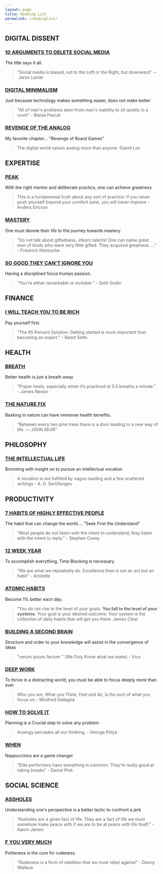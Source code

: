 ```yaml
---
layout: page
title: Reading List
permalink: /readinglist/
---
```

## DIGITAL DISSENT 

### [10 ARGUMENTS TO DELETE SOCIAL MEDIA](https://a.co/d/8gLtsxX)

The title says it all.

> “Social media is biased, not to the Left or the Right, but downward”  -- Jaron Lanier

### [DIGITAL MINIMALISM](https://a.co/d/imI94H0)

Just because technology makes something easier, does not make better

>"All of man's problems stem from man's inability to sit quietly in a room" - Blaise Pascal

### [REVENGE OF THE ANALOG](https://a.co/d/5UtDy4N)

My favorite chapter... "Revenge of Board Games"

>The digital world values analog more than anyone -David Lox

## EXPERTISE

### [PEAK](https://a.co/d/40STZOB)

With the right mentor and deliberate practice, one can achieve greatness

> This is a fundamental truth about any sort of practice: If you never push yourself beyond your comfort zone, you will never improve - Anders Ericson

### [MASTERY](https://a.co/d/9o8hgKl)

One must devote their life to the journey towards mastery

> "Do not talk about giftedness, inborn talents! One can name great men of kinds who were very little gifted.  They acquired greatness ...." - Friedrich Nietzsche

### [SO GOOD THEY CAN'T IGNORE YOU](https://www.amazon.com/Good-They-Cant-Ignore-You/dp/1455509124)

Having a disciplined focus trumps passion.

> "You're either remarkable or invisible " - Seth Godin

## FINANCE  

### [I WILL TEACH YOU TO BE RICH](https://a.co/d/3wNRqXQ)

Pay yourself first.

> “The 85 Percent Solution: Getting started is more important than becoming an expert.” - Ramit Sethi 


## HEALTH

### [BREATH](https://a.co/d/8ErLngJ)

Better health is just a breath away

> “Prayer heals, especially when it’s practiced at 5.5 breaths a minute.” - James Nestor
### [THE NATURE FIX](https://a.co/d/1M4Mgbl)

Basking in nature can have immense health benefits.

> “Between every two pine trees there is a door leading to a new way of life. — JOHN MUIR”

## PHILOSOPHY

### [THE INTELLECTUAL LIFE](https://www.amazon.com/Intellectual-Life-Spirit-Conditions-Methods/dp/0813206464)

Brimming with insight on to pursue an intellectual vocation

> A vocation is not fulfilled by vague reading and a few scattered writings - A. D. Sertillanges

## PRODUCTIVITY

### [7 HABITS OF HIGHLY EFFECTIVE PEOPLE](https://a.co/d/3gHLCab)

The habit that can change the world.... "Seek First the Understand" 

> “Most people do not listen with the intent to understand; they listen with the intent to reply.” - Stephen Covey

### [12 WEEK YEAR](https://a.co/d/9MENCCe)

To accomplish everything, Time Blocking is necessary   

> “We are what we repeatedly do. Excellence then is not an act but an habit" - Aristotle 

### [ATOMIC HABITS](https://a.co/d/5As08A2)

Become 1% better each day.

> “You do not rise to the level of your goals. **You fall to the level of your systems**. Your goal is your desired outcome. Your system is the collection of daily habits that will get you there. 
> James Clear 

### [BUILDING A SECOND BRAIN](https://a.co/d/6aG4rNe)

Structure and order to your knowledge will assist in the convergence of ideas

> "verum ipsum factum " (We Only Know what we make) - Vico

### [DEEP WORK](https://www.amazon.com/Deep-Work-Focused-Success-Distracted/dp/1455586692)

To thrive in a distracting world, you must be able to focus deeply more than ever

>  Who you are, What you Think, Feel and do, is the sum of what you focus on - Winifred Gallaghe

### [HOW TO SOLVE IT](https://a.co/d/0ELrRQx)

Planning is a Crucial step to solve any problem

> Analogy pervades all our thinking, -  George Pólya

### [WHEN](https://a.co/d/eL0VBa6)

Nappuccinos are a game changer

> “Elite performers have something in common: They’re really good at taking breaks” - Daniel Pink


## SOCIAL SCIENCE

### [ASSHOLES](https://a.co/d/5oqiU8m)

Understanding one's perspective is a better tactic to confront a jerk 

>“Assholes are a given fact of life. They are a fact of life we must somehow make peace with if we are to be at peace with life itself.” - Aaron James

### [F YOU VERY MUCH](https://a.co/d/csEhlh9)

Politeness is the cure for rudeness.

> "Rudeness is a form of rebellion that we must rebel against" - Danny Wallace 